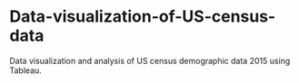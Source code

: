 # Data-visualization-of-US-census-data
Data visualization and analysis of US census demographic data 2015 using Tableau.
